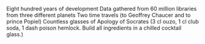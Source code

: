 Eight hundred years of development
Data gathered from 60 million libraries from three different planets
Two time travels (to Geoffrey Chaucer and to prince Popiel)
Countless glasses of Apology of Socrates (3 cl ouzo, 1 cl club soda, 1 dash poison hemlock. Build all ingredients in a chilled cocktail glass.)


